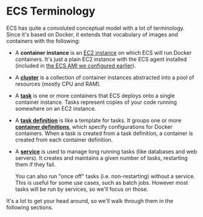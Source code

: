 # ECS Terminology

ECS has quite a convoluted conceptual model with a lot of terminology. Since it's based on Docker, it extends that vocabulary of images and containers with the following:

* A **container instance** is an [EC2 instance](../ec2/instances.md) on which ECS will run Docker containers. It's just a plain EC2 instance with the ECS agent installed (included in [the ECS AMI we configured earlier](../ec2/launch-configurations.md)).
* A [**cluster**](clusters.md) is a collection of container instances abstracted into a pool of resources (mostly CPU and RAM).
* A [**task**](tasks-services.md) is one or more containers that ECS deploys onto a single container instance. Tasks represent copies of your code running somewhere on an EC2 instance.
* A [**task definition**](definitions.md) is like a template for tasks. It groups one or more [**container definitions**](definitions.md), which specify configurations for Docker containers. When a task is created from a task definition, a container is created from each container definition.
*  A [**service**](tasks-services.md) is used to manage long running tasks (like databases and web servers). It creates and maintains a given number of tasks, restarting them if they fail.

   You can also run "once off" tasks (i.e. non-restarting) without a service. This is useful for some use cases, such as batch jobs. However most tasks will be run by services, so we'll focus on those.

It's a lot to get your head around, so we'll walk through them in the following sections.
